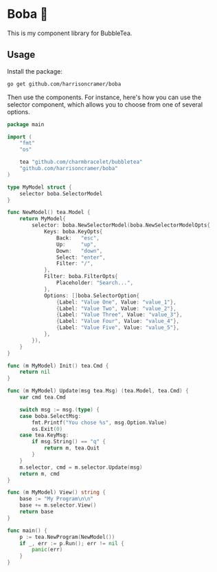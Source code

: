 # Boba 🧋

This is my component library for BubbleTea.

## Usage

Install the package:

```bash
go get github.com/harrisoncramer/boba
```

Then use the components. For instance, here's how you can use the selector component, which allows you to choose from one of several options.

```go
package main

import (
	"fmt"
	"os"

	tea "github.com/charmbracelet/bubbletea"
	"github.com/harrisoncramer/boba"
)

type MyModel struct {
	selector boba.SelectorModel
}

func NewModel() tea.Model {
	return MyModel{
		selector: boba.NewSelectorModel(boba.NewSelectorModelOpts{
			Keys: boba.KeyOpts{
				Back:   "esc",
				Up:     "up",
				Down:   "down",
				Select: "enter",
				Filter: "/",
			},
			Filter: boba.FilterOpts{
				Placeholder: "Search...",
			},
			Options: []boba.SelectorOption{
				{Label: "Value One", Value: "value_1"},
				{Label: "Value Two", Value: "value_2"},
				{Label: "Value Three", Value: "value_3"},
				{Label: "Value Four", Value: "value_4"},
				{Label: "Value Five", Value: "value_5"},
			},
		}),
	}
}

func (m MyModel) Init() tea.Cmd {
	return nil
}

func (m MyModel) Update(msg tea.Msg) (tea.Model, tea.Cmd) {
	var cmd tea.Cmd

	switch msg := msg.(type) {
	case boba.SelectMsg:
		fmt.Printf("You chose %s", msg.Option.Value)
		os.Exit(0)
	case tea.KeyMsg:
		if msg.String() == "q" {
			return m, tea.Quit
		}
	}
	m.selector, cmd = m.selector.Update(msg)
	return m, cmd
}

func (m MyModel) View() string {
	base := "My Program\n\n"
	base += m.selector.View()
	return base
}

func main() {
	p := tea.NewProgram(NewModel())
	if _, err := p.Run(); err != nil {
		panic(err)
	}
}
```

